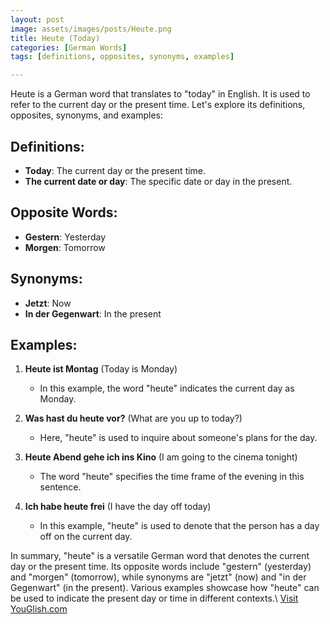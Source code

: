 ```yaml
---
layout: post
image: assets/images/posts/Heute.png
title: Heute (Today)
categories: [German Words]
tags: [definitions, opposites, synonyms, examples]

---
```


Heute is a German word that translates to "today" in English. It is used to refer to the current day or the present time. Let's explore its definitions, opposites, synonyms, and examples:

## Definitions:
- **Today**: The current day or the present time.
- **The current date or day**: The specific date or day in the present.

## Opposite Words:
- **Gestern**: Yesterday
- **Morgen**: Tomorrow

## Synonyms:
- **Jetzt**: Now
- **In der Gegenwart**: In the present

## Examples:
1. **Heute ist Montag** (Today is Monday)
   - In this example, the word "heute" indicates the current day as Monday.
   
2. **Was hast du heute vor?** (What are you up to today?)
   - Here, "heute" is used to inquire about someone's plans for the day.

3. **Heute Abend gehe ich ins Kino** (I am going to the cinema tonight)
   - The word "heute" specifies the time frame of the evening in this sentence.
   
4. **Ich habe heute frei** (I have the day off today)
   - In this example, "heute" is used to denote that the person has a day off on the current day.

In summary, "heute" is a versatile German word that denotes the current day or the present time. Its opposite words include "gestern" (yesterday) and "morgen" (tomorrow), while synonyms are "jetzt" (now) and "in der Gegenwart" (in the present). Various examples showcase how "heute" can be used to indicate the present day or time in different contexts.\ <a id="yg-widget-0" class="youglish-widget" data-query="Heute" data-lang="german" data-components="8412" data-auto-start="0" data-bkg-color="theme_light" data-title="How%20to%20pronounce%20Heute%20in%20German"  rel="nofollow" href="https://youglish.com">Visit YouGlish.com</a><script async src="https://youglish.com/public/emb/widget.js" charset="utf-8"></script>